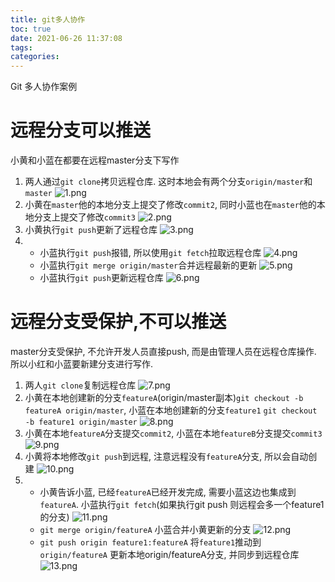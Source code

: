 ```yaml
---
title: git多人协作
toc: true
date: 2021-06-26 11:37:08
tags:
categories:
---
```

Git 多人协作案例

# 远程分支可以推送
小黄和小蓝在都要在远程master分支下写作

1. 两人通过`git clone`拷贝远程仓库. 这时本地会有两个分支`origin/master`和`master`
![1.png](1.png)
2. 小黄在`master`他的本地分支上提交了修改`commit2`, 同时小蓝也在`master`他的本地分支上提交了修改`commit3`
![2.png](2.png)
3. 小黄执行`git push`更新了远程仓库
![3.png](3.png)
4. 
    - 小蓝执行`git push`报错, 所以使用`git fetch`拉取远程仓库
    ![4.png](4.png)
    - 小蓝执行`git merge origin/master`合并远程最新的更新
    ![5.png](5.png)
    - 小蓝执行`git push`更新远程仓库
    ![6.png](6.png)

# 远程分支受保护,不可以推送
master分支受保护, 不允许开发人员直接push, 而是由管理人员在远程仓库操作. 所以小红和小蓝要新建分支进行写作.

1. 两人`git clone`复制远程仓库
![7.png](7.png)
2. 小黄在本地创建新的分支`featureA`(origin/master副本)`git checkout -b featureA origin/master`, 小蓝在本地创建新的分支`feature1` `git checkout -b feature1 origin/master`
![8.png](8.png)
3. 小黄在本地`featureA`分支提交`commit2`, 小蓝在本地`featureB`分支提交`commit3`
![9.png](9.png)
4. 小黄将本地修改`git push`到远程, 注意远程没有`featureA`分支, 所以会自动创建
![10.png](10.png)
5.  - 小黄告诉小蓝, 已经`featureA`已经开发完成, 需要小蓝这边也集成到`featureA`. 小蓝执行`git fetch`(如果执行git push 则远程会多一个feature1的分支)
    ![11.png](11.png)
    - `git merge origin/featureA` 小蓝合并小黄更新的分支
    ![12.png](12.png)
    - `git push origin feature1:featureA` 将`feature1`推动到`origin/featureA` 更新本地origin/featureA分支, 并同步到远程仓库
    ![13.png](13.png)
